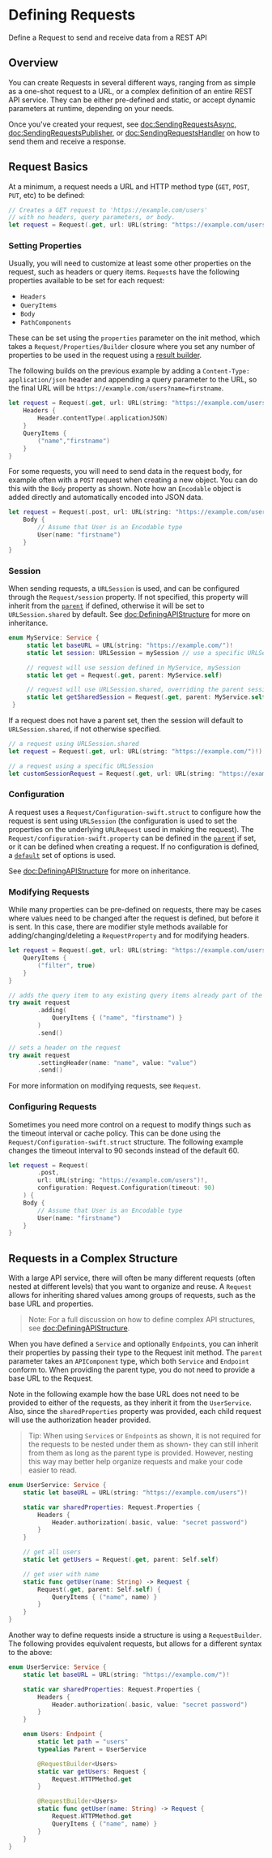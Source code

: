 # Defining Requests

Define a Request to send and receive data from a REST API

## Overview

You can create Requests in several different ways, ranging from as simple as a one-shot request to a URL, or a complex
definition of an entire REST API service. They can be either pre-defined and static, or accept dynamic parameters at
runtime, depending on your needs.

Once you've created your request, see <doc:SendingRequestsAsync>, <doc:SendingRequestsPublisher>, or <doc:SendingRequestsHandler> on how to send them and receive a response.

## Request Basics

At a minimum, a request needs a URL and HTTP method type (`GET`, `POST`, `PUT`, etc) to be defined:
```swift
// Creates a GET request to 'https://example.com/users'
// with no headers, query parameters, or body.
let request = Request(.get, url: URL(string: "https://example.com/users")!)
```

### Setting Properties

Usually, you will need to customize at least some other properties on the request, such as headers or query items.
``Request``s have the following properties available to be set for each request:

- ``Headers``
- ``QueryItems``
- ``Body``
- ``PathComponents``

These can be set using the `properties` parameter on the init method, which takes a ``Request/Properties/Builder``
closure where you set any number of properties to be used in the request using a [result builder](https://docs.swift.org/swift-book/LanguageGuide/AdvancedOperators.html#ID630).

The following builds on the previous example by adding a `Content-Type: application/json` header and appending a query
parameter to the URL, so the final URL will be `https://example.com/users?name=firstname`.

```swift
let request = Request(.get, url: URL(string: "https://example.com/users")!) {
    Headers {
        Header.contentType(.applicationJSON)
    }
    QueryItems {
        ("name","firstname")
    }
}
```

For some requests, you will need to send data in the request body, for example often with a `POST` request when
creating a new object. You can do this with the ``Body`` property as shown. Note how an `Encodable` object is added
directly and automatically encoded into JSON data.

```swift
let request = Request(.post, url: URL(string: "https://example.com/users")!) {
    Body {
        // Assume that User is an Encodable type
        User(name: "firstname")
    }
}
```

### Session

When sending requests, a `URLSession` is used, and can be configured through the ``Request/session`` property. If not
specified, this property will inherit from the
[`parent`](<doc:Request/init(_:parent:configuration:session:properties:)>) if defined, otherwise it will be set to
`URLSession.shared` by default. See <doc:DefiningAPIStructure> for more on inheritance.

```swift
enum MyService: Service {
     static let baseURL = URL(string: "https://example.com/")!
     static let session: URLSession = mySession // use a specific URLSession already defined

     // request will use session defined in MyService, mySession
     static let get = Request(.get, parent: MyService.self)

     // request will use URLSession.shared, overriding the parent session
     static let getSharedSession = Request(.get, parent: MyService.self, session: .shared)
 }
 ```

If a request does not have a parent set, then the session will default to `URLSession.shared`, if not otherwise
specified.

```swift
// a request using URLSession.shared
let request = Request(.get, url: URL(string: "https://example.com/")!)

// a request using a specific URLSession
let customSessionRequest = Request(.get, url: URL(string: "https://example.com/")!, session: mySession)
```

### Configuration

A request uses a ``Request/Configuration-swift.struct`` to configure how the request is sent using `URLSession` (the
configuration is used to set the properties on the underlying `URLRequest` used in making the request). The
``Request/configuration-swift.property`` can be defined in the
 [`parent`](<doc:Request/init(_:parent:configuration:session:properties:)>) if set, or it can be defined when creating
a request. If no configuration is defined, a [``default``](<doc:Request/Configuration-swift.struct/default>) set of
options is used.

See <doc:DefiningAPIStructure> for more on inheritance.

### Modifying Requests

While many properties can be pre-defined on requests, there may be cases where values need to be changed after
the request is defined, but before it is sent. In this case, there are modifier style methods available for
adding/changing/deleting a ``RequestProperty`` and for modifying headers.

```swift
let request = Request(.get, url: URL(string: "https://example.com/users")!) {
    QueryItems {
        ("filter", true)
    }
}

// adds the query item to any existing query items already part of the request 
try await request
        .adding(
            QueryItems { ("name", "firstname") }
        )
        .send()

// sets a header on the request 
try await request
        .settingHeader(name: "name", value: "value")
        .send()
```

For more information on modifying requests, see ``Request``.

### Configuring Requests

Sometimes you need more control on a request to modify things such as the timeout interval or cache policy. This can
be done using the ``Request/Configuration-swift.struct`` structure. The following example changes the timeout interval
to 90 seconds instead of the default 60.

```swift
let request = Request(
        .post, 
        url: URL(string: "https://example.com/users")!,
        configuration: Request.Configuration(timeout: 90)
    ) {
    Body {
        // Assume that User is an Encodable type
        User(name: "firstname")
    }
}
```

## Requests in a Complex Structure

With a large API service, there will often be many different requests (often nested at different levels) that you want
to organize and reuse. A ``Request`` allows for inheriting shared values among groups of requests, such as the base URL
and properties.

> Note: For a full discussion on how to define complex API structures, see <doc:DefiningAPIStructure>.

When you have defined a ``Service`` and optionally ``Endpoint``s, you can inherit their properties by passing their
type to the Request init method. The `parent` parameter takes an ``APIComponent`` type, which both ``Service`` and
``Endpoint`` conform to. When providing the parent type, you do not need to provide a base URL to the Request.

Note in the following example how the base URL does not need to be provided to either of the requests, as they inherit
it from the `UserService`. Also, since the `sharedProperties` property was provided, each child request will
use the authorization header provided.

> Tip: When using ``Service``s or ``Endpoint``s as shown, it is not required for the requests to be nested under them
as shown- they can still inherit from them as long as the parent type is provided. However, nesting this way may better
help organize requests and make your code easier to read.

```swift
enum UserService: Service {
    static let baseURL = URL(string: "https://example.com/users")!

    static var sharedProperties: Request.Properties {
        Headers {
            Header.authorization(.basic, value: "secret password")
        }
    }

    // get all users
    static let getUsers = Request(.get, parent: Self.self)

    // get user with name
    static func getUser(name: String) -> Request {
        Request(.get, parent: Self.self) {
            QueryItems { ("name", name) }
        }
    }
}
```

Another way to define requests inside a structure is using a ``RequestBuilder``. The following provides equivalent
requests, but allows for a different syntax to the above:

```swift
enum UserService: Service {
    static let baseURL = URL(string: "https://example.com/")!

    static var sharedProperties: Request.Properties {
        Headers {
            Header.authorization(.basic, value: "secret password")
        }
    }

    enum Users: Endpoint {
        static let path = "users"
        typealias Parent = UserService

        @RequestBuilder<Users>
        static var getUsers: Request {
            Request.HTTPMethod.get
        }

        @RequestBuilder<Users>
        static func getUser(name: String) -> Request {
            Request.HTTPMethod.get
            QueryItems { ("name", name) }
        }
    }
}
```
